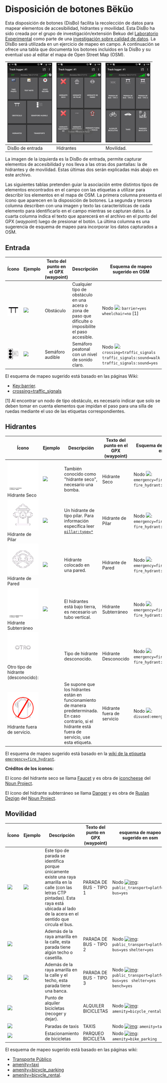 # Disposición de botones Bëküo

Esta disposición de botones (DisBo) facilita la recolección de datos para mapear elementos de accesibilidad, hidrantes y movilidad. Esta DisBo ha sido creada por el grupo de investigación/extensión Bekuo del [Laboratorio Experimental](labexp.org) como parte de una [investigación sobre calidad de datos](https://github.com/labexp/pre-editor-osm). La DIsBo será utilizada en un ejercicio de mapeo en campo.  A continuación se ofrece una tabla que documenta los botones incluidos en la DisBo y su eventual uso al editar el mapa de Open Street Map (OSM).



| <img src="docu/bekuo1.jpg" style="zoom:25%;" /> | <img src="docu/bekuo2.jpg" style="zoom:25%;" /> | <img src="docu/bekuo3.jpg" style="zoom:25%;" /> |
| ----------------------------------------------- | ----------------------------------------------- | ----------------------------------------------- |
| DisBo de entrada                                | Hidrantes                                       | Movilidad.                                      |

La imagen de la izquierda es la DisBo de entrada, permite capturar elementos de accesibilidad y nos lleva a las otras dos pantallas: la de hidrantes y de movilidad. Estas últimas dos serán explicadas más abajo en este archivo.  

Las siguientes tablas pretenden guiar la asociación entre distintos tipos de elementos encontrados en el campo con las etiquetas a utilizar para describir los elementos en el mapa de OSM. La primera columna presenta el ícono que aparecen en la disposición de botones. La segunda y tercera columna describen con una imagen y texto las características de cada elemento para identificarlo en el campo mientras se capturan datos.  La cuarta columna indica el texto que aparecerá en el archivo en el punto del GPX  (*waypoint*) luego de presionar el botón. La última columna es una sugerencia de esquema de mapeo para incorporar los datos capturados a OSM.



## Entrada

| Ícono  |Ejemplo| Texto del punto en el GPX (waypoint)  | Descripción   | Esquema de mapeo sugerido en OSM   |
|--------|-------|---------------------------------------|---------------|------------------------------------|
|<img src="https://github.com/EmmanuelAB/Pruebas/blob/master/negros/obstaculo.png?raw=true" width="100" heigth="100">|<img src="https://www.jacksons-fencing.co.uk/-/media/jacksons-products/timber/footpath--row/5888.jpg?mh=460&mw=690&hash=29B1C023A25AE85F6CCC985590743B4133B42F4D" width="250" heigth="250"> | Obstáculo  | Cualquier tipo de obstáculo en una acera o zona de paso que dificulte o imposibilite el paso accesible.  | Nodo ![](https://wiki.openstreetmap.org/w/images/2/20/Mf_node.svg): `barrier=yes wheelchair=no` [1] |
|<img src="https://github.com/EmmanuelAB/Pruebas/blob/master/negros/semaforo.png?raw=true" width="100" heigth="100">|<img src="https://globalaccessibilitynews.com/files/2014/05/DSC_012.jpg" width="150" heigth="150">|  Semáforo audible  | Semáforo peatonal con un nivel de sonido claro. |Nodo ![](https://wiki.openstreetmap.org/w/images/2/20/Mf_node.svg): ` crossing=traffic_signals`  `traffic_signals:sound=walk` `traffic_signals:sound=yes` |


El esquema de mapeo sugerido está basado en las páginas Wiki:

*  [Key:barrier](https://wiki.openstreetmap.org/wiki/ES:Key:barrier).
* [crossing=traffic_signals](https://wiki.openstreetmap.org/wiki/ES:Tag:crossing%3Dtraffic_signals)

[1] Al encontrar un nodo de tipo obstáculo, es necesario indicar que solo se deben tomar en cuenta elementos
que impidan el paso para una silla de ruedas mediante el uso de las etiquetas correspondientes.



## Hidrantes


| Ícono                                                        | Ejemplo                                                      | Descripción                                                  | Texto del punto en el GPX (waypoint) | Esquema de mapeo sugerido en OSM                             |
| ------------------------------------------------------------ | ------------------------------------------------------------ | ------------------------------------------------------------ | ------------------------------------ | ------------------------------------------------------------ |
| <img src="bekuo_icons/noun_Faucet_3728494.png" style="zoom:25%;background-color: gray;" />  Hidrante Seco | ![](https://wiki.openstreetmap.org/w/images/thumb/3/33/Hydrants_20130326_112938.JPG/150px-Hydrants_20130326_112938.JPG) | También conocido como "hidrante seco", necesario una bomba.  | Hidrante Seco                        | Nodo ![](https://wiki.openstreetmap.org/w/images/2/20/Mf_node.svg): `emergency=fire_hydrant` `fire_hydrant:type=pipe` |
| <img src="bekuo_icons/App-01.png" style="zoom:33%;background-color: gray;" /> Hidrante de Pilar | ![](https://upload.wikimedia.org/wikipedia/commons/thumb/f/fd/Downtown_Charlottesville_fire_hydrant_1.jpg/150px-Downtown_Charlottesville_fire_hydrant_1.jpg) | Un hidrante de tipo pilar. Para información específica leer [`pillar:type=*`](https://wiki.openstreetmap.org/w/index.php?title=ES:Tag:emergency%3Dfire_hydrant#pillar:type.3D.2A) | Hidrante de Pilar                    | Nodo ![](https://wiki.openstreetmap.org/w/images/2/20/Mf_node.svg): `emergency=fire_hydrant` `fire_hydrant:type=pillar` |
| <img src="bekuo_icons/App-02.png" style="zoom:33%;background-color: gray;" /> Hidrante de Pared | ![](https://upload.wikimedia.org/wikipedia/commons/thumb/9/9b/Guentherscheid_Tunnel_Rescue4.jpg/225px-Guentherscheid_Tunnel_Rescue4.jpg) | Hidrante colocado en una pared.                              | Hidrante de Pared                    | Nodo ![](https://wiki.openstreetmap.org/w/images/2/20/Mf_node.svg): `emergency=fire_hydrant` `fire_hydrant:type=wall` |
| <img src="bekuo_icons/noun_Danger_857876.png" style="zoom:25%;background-color: gray;" />Hidrante Subterráneo | ![](https://upload.wikimedia.org/wikipedia/commons/thumb/6/65/Berlin_hydrant_20050211_p1000517.jpg/200px-Berlin_hydrant_20050211_p1000517.jpg) | El hidrantes está bajo tierra, es necesario un tubo vertical. | Hidrante Subterráneo                 | Nodo ![](https://wiki.openstreetmap.org/w/images/2/20/Mf_node.svg): `emergency=fire_hydrant` `fire_hydrant:type=underground` |
| <img src="bekuo_icons/App-04.png" style="zoom:33%;background-color: gray;" />Otro tipo de hidrante (desconocido): |                                                              | Tipo de hidrante desconocido.                                | Hidrante Desconocido                 | Nodo ![](https://wiki.openstreetmap.org/w/images/2/20/Mf_node.svg): `emergency=fire_hydrant` `fire_hydrant:type=unknown` |
| <img src="bekuo_icons/App-10.png" style="zoom:33%;background-color: gray;" /> Hidrante fuera de servicio. |                                                              | Se supone que los hidrantes están en funcionamiento de manera  predeterminada. En caso contrario, si el hidrante está fuera de  servicio, use esta etiqueta. | Hidrante fuera de servicio           | Nodo ![](https://wiki.openstreetmap.org/w/images/2/20/Mf_node.svg): `disused:emergency=fire_hydrant` |

El esquema de mapeo sugerido está basado en la [wiki de la etiqueta `emergency=fire_hydrant`](https://wiki.openstreetmap.org/wiki/ES:Tag:emergency%3Dfire_hydrant).

**Créditos de los íconos:**

El ícono del hidrante seco se llama [Faucet](https://thenounproject.com/search/?q=hydrant&i=3728494) y es obra de [iconcheese](https://thenounproject.com/icon.cheese/) del [Noun Project](https://thenounproject.com).

El ícono del hidrante subterráneo se llama [Danger](https://thenounproject.com/ruslanovic/collection/firefighter/?i=857876) y es obra de [Ruslan Dezign](https://thenounproject.com/ruslanovic/) del [Noun Project](https://thenounproject.com). 



## Movilidad



| Ícono                                                        | Ejemplo                                                      | Descripción                                                  | Texto del punto en GPX (waypoint) | esquema de mapeo sugerido en osm                             |
| ------------------------------------------------------------ | ------------------------------------------------------------ | ------------------------------------------------------------ | --------------------------------- | ------------------------------------------------------------ |
| ![](https://camo.githubusercontent.com/c037fdcd7751c13affbe6f2fc6a0fb9cbd3ade654c01fafb8e9e4bcdcfdc3546/68747470733a2f2f696d6167652e6962622e636f2f696e316172472f626f746f6e5f312e706e67) | ![](https://upload.wikimedia.org/wikipedia/commons/thumb/d/de/ParadaBusesB%C3%A1sica.jpg/225px-ParadaBusesB%C3%A1sica.jpg) | Este tipo de parada se identifica porque únicamente existe una raya amarilla en la calle (con las letras CTP pintadas). Esta raya está ubicada al lado de la acera en el sentido que circula el bus. | PARADA DE BUS - TIPO 1            | Nodo [![img](https://camo.githubusercontent.com/bd6b1b568387ada2e14bf83490363ec7882dea8f5283efcbe3369bace8e87610/68747470733a2f2f77696b692e6f70656e7374726565746d61702e6f72672f772f696d616765732f322f32302f4d665f6e6f64652e737667)](https://camo.githubusercontent.com/bd6b1b568387ada2e14bf83490363ec7882dea8f5283efcbe3369bace8e87610/68747470733a2f2f77696b692e6f70656e7374726565746d61702e6f72672f772f696d616765732f322f32302f4d665f6e6f64652e737667): `public_transport=platform` `bus=yes` |
| ![](https://camo.githubusercontent.com/e079ec224c2ebea9cf49d9002d867523b4ccf8bd8e9b384f30188e611f3d7cca/68747470733a2f2f696d6167652e6962622e636f2f6d68434335622f626f746f6e5f322e706e67) |                                                              | Además de la raya amarilla en la calle, esta parada tiene algún techo o casetilla. | PARADA DE BUS - TIPO 2            | Nodo [![img](https://camo.githubusercontent.com/bd6b1b568387ada2e14bf83490363ec7882dea8f5283efcbe3369bace8e87610/68747470733a2f2f77696b692e6f70656e7374726565746d61702e6f72672f772f696d616765732f322f32302f4d665f6e6f64652e737667)](https://camo.githubusercontent.com/bd6b1b568387ada2e14bf83490363ec7882dea8f5283efcbe3369bace8e87610/68747470733a2f2f77696b692e6f70656e7374726565746d61702e6f72672f772f696d616765732f322f32302f4d665f6e6f64652e737667): `public_transport=platform` `bus=yes` `shelter=yes` |
| ![](https://camo.githubusercontent.com/80a3ef4d120ac46de7c81daa0a2eac72ee4b8177aef59c74ebf8110d8e8aa9ac/68747470733a2f2f696d6167652e6962622e636f2f66506e5a4a772f626f746f6e5f332e706e67) | ![](https://wiki.openstreetmap.org/w/images/thumb/b/b7/San_isidro1.jpg/236px-San_isidro1.jpg) | Además de la raya amarilla en la calle y el techo, esta parada tiene una banca. | PARADA DE BUS - TIPO 3            | Nodo [![img](https://camo.githubusercontent.com/bd6b1b568387ada2e14bf83490363ec7882dea8f5283efcbe3369bace8e87610/68747470733a2f2f77696b692e6f70656e7374726565746d61702e6f72672f772f696d616765732f322f32302f4d665f6e6f64652e737667)](https://camo.githubusercontent.com/bd6b1b568387ada2e14bf83490363ec7882dea8f5283efcbe3369bace8e87610/68747470733a2f2f77696b692e6f70656e7374726565746d61702e6f72672f772f696d616765732f322f32302f4d665f6e6f64652e737667): `public_transport=platform` `bus=yes ` `shelter=yes` `bench=yes` |
| ![](https://camo.githubusercontent.com/2166c9027b14c53febd1b35ccf129117215e8f340f89d4d98be2d4e5eed73a7d/68747470733a2f2f696d6167652e6962622e636f2f6a43504835622f626f746f6e5f372e706e67) |                                                              | Punto de alquiler bicicletas (recoger y dejar).              | ALQUILER BICICLETAS               | Nodo [![img](https://camo.githubusercontent.com/bd6b1b568387ada2e14bf83490363ec7882dea8f5283efcbe3369bace8e87610/68747470733a2f2f77696b692e6f70656e7374726565746d61702e6f72672f772f696d616765732f322f32302f4d665f6e6f64652e737667)](https://camo.githubusercontent.com/bd6b1b568387ada2e14bf83490363ec7882dea8f5283efcbe3369bace8e87610/68747470733a2f2f77696b692e6f70656e7374726565746d61702e6f72672f772f696d616765732f322f32302f4d665f6e6f64652e737667): `amenity=bicycle_rental` |
| ![](https://camo.githubusercontent.com/489b7691939202a35b847ba29714b2290503e4623c84142e46f983c9bd58ae6e/68747470733a2f2f696d6167652e6962622e636f2f64534c654a772f626f746f6e5f352e706e67) |                                                              | Paradas de taxis                                             | TAXIS                             | Nodo [![img](https://camo.githubusercontent.com/bd6b1b568387ada2e14bf83490363ec7882dea8f5283efcbe3369bace8e87610/68747470733a2f2f77696b692e6f70656e7374726565746d61702e6f72672f772f696d616765732f322f32302f4d665f6e6f64652e737667)](https://camo.githubusercontent.com/bd6b1b568387ada2e14bf83490363ec7882dea8f5283efcbe3369bace8e87610/68747470733a2f2f77696b692e6f70656e7374726565746d61702e6f72672f772f696d616765732f322f32302f4d665f6e6f64652e737667): `amenity=taxi` |
| ![](https://camo.githubusercontent.com/2263aa62c489f13a7b85a700374249288ba1c3b51054d2d43634e8176337a1cb/68747470733a2f2f696d6167652e6962622e636f2f6b6542456b622f626f746f6e5f382e706e67) |                                                              | Estacionamiento de bicicletas                                | PARQUEO BICICLETA                 | Nodo [![img](https://camo.githubusercontent.com/bd6b1b568387ada2e14bf83490363ec7882dea8f5283efcbe3369bace8e87610/68747470733a2f2f77696b692e6f70656e7374726565746d61702e6f72672f772f696d616765732f322f32302f4d665f6e6f64652e737667)](https://camo.githubusercontent.com/bd6b1b568387ada2e14bf83490363ec7882dea8f5283efcbe3369bace8e87610/68747470733a2f2f77696b692e6f70656e7374726565746d61702e6f72672f772f696d616765732f322f32302f4d665f6e6f64652e737667): `amenity=bike_parking` |

El esquema de mapeo sugerido está basado en las páginas wiki:

* [Transporte Público](https://wiki.openstreetmap.org/wiki/Public_transport)
* [amenity=taxi](https://wiki.openstreetmap.org/wiki/Tag:amenity%3Dtaxi)
* [amenity=bicycle_parking](https://wiki.openstreetmap.org/wiki/Tag:amenity%3Dbicycle_parking)
* [amenity=bicycle_rental](https://wiki.openstreetmap.org/wiki/Tag:amenity%3Dbicycle_rental).  

